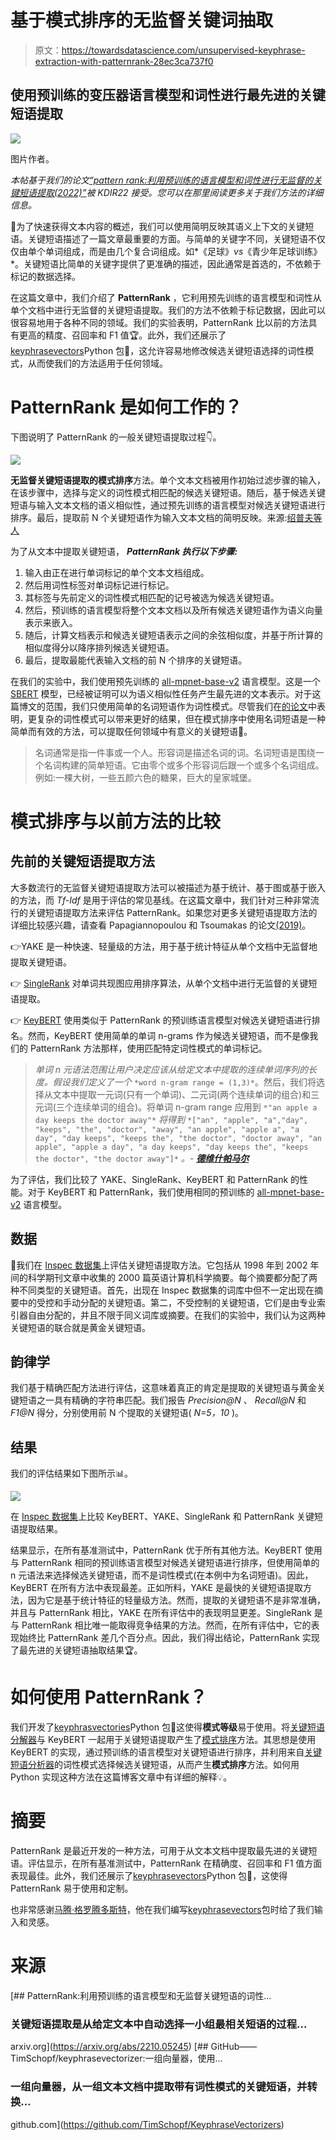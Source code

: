# 基于模式排序的无监督关键词抽取

> 原文：<https://towardsdatascience.com/unsupervised-keyphrase-extraction-with-patternrank-28ec3ca737f0>

## 使用预训练的变压器语言模型和词性进行最先进的关键短语提取

![](img/d51575e45e30870f0f48bb426b473699.png)

图片作者。

*本帖基于我们的论文*[*“pattern rank:利用预训练的语言模型和词性进行无监督的关键短语提取(2022)”*](https://arxiv.org/abs/2210.05245)*被 KDIR22 接受。您可以在那里阅读更多关于我们方法的详细信息。*

📑为了快速获得文本内容的概述，我们可以使用简明反映其语义上下文的关键短语。关键短语描述了一篇文章最重要的方面。与简单的关键字不同，关键短语不仅仅由单个单词组成，而是由几个复合词组成。如*《足球》*vs*《青少年足球训练》*。关键短语比简单的关键字提供了更准确的描述，因此通常是首选的，不依赖于标记的数据选择。

在这篇文章中，我们介绍了 **PatternRank** ，它利用预先训练的语言模型和词性从单个文档中进行无监督的关键短语提取。我们的方法不依赖于标记数据，因此可以很容易地用于各种不同的领域。我们的实验表明，PatternRank 比以前的方法具有更高的精度、召回率和 F1 值🏆。此外，我们还展示了[keyphrasevectors](https://github.com/TimSchopf/KeyphraseVectorizers)Python 包🐍，这允许容易地修改候选关键短语选择的词性模式，从而使我们的方法适用于任何领域。

# PatternRank 是如何工作的？

下图说明了 PatternRank 的一般关键短语提取过程👇。

![](img/c3c67cb1a232e0430d2f3ca60004c4f5.png)

**无监督关键短语提取的模式排序**方法。单个文本文档被用作初始过滤步骤的输入，在该步骤中，选择与定义的词性模式相匹配的候选关键短语。随后，基于候选关键短语与输入文本文档的语义相似性，通过预先训练的语言模型对候选关键短语进行排序。最后，提取前 N 个关键短语作为输入文本文档的简明反映。来源:[绍普夫等人](https://arxiv.org/abs/2210.05245)

为了从文本中提取关键短语， ***PatternRank 执行以下步骤:***

1.  输入由正在进行单词标记的单个文本文档组成。
2.  然后用词性标签对单词标记进行标记。
3.  其标签与先前定义的词性模式相匹配的记号被选为候选关键短语。
4.  然后，预训练的语言模型将整个文本文档以及所有候选关键短语作为语义向量表示来嵌入。
5.  随后，计算文档表示和候选关键短语表示之间的余弦相似度，并基于所计算的相似度得分以降序排列候选关键短语。
6.  最后，提取最能代表输入文档的前 N 个排序的关键短语。

在我们的实验中，我们使用预先训练的 [all-mpnet-base-v2](https://huggingface.co/sentence-transformers/all-mpnet-base-v2) 语言模型。这是一个 [SBERT](https://aclanthology.org/D19-1410/) 模型，已经被证明可以为语义相似性任务产生最先进的文本表示。对于这篇博文的范围，我们只使用简单的名词短语作为词性模式。尽管我们在[的论文](https://arxiv.org/abs/2210.05245)中表明，更复杂的词性模式可以带来更好的结果，但在模式排序中使用名词短语是一种简单而有效的方法，可以提取任何领域中有意义的关键短语🏅。

> 名词通常是指一件事或一个人。形容词是描述名词的词。名词短语是围绕一个名词构建的简单短语。它由零个或多个形容词后跟一个或多个名词组成。例如:一棵大树，一些五颜六色的糖果，巨大的皇家城堡。

# 模式排序与以前方法的比较

## 先前的关键短语提取方法

大多数流行的无监督关键短语提取方法可以被描述为基于统计、基于图或基于嵌入的方法，而 *Tf-Idf* 是用于评估的常见基线。在这篇文章中，我们针对三种非常流行的关键短语提取方法来评估 PatternRank。如果您对更多关键短语提取方法的详细比较感兴趣，请查看 Papagiannopoulou 和 Tsoumakas 的论文[(2019)](https://arxiv.org/abs/1905.05044)。

👉YAKE 是一种快速、轻量级的方法，用于基于统计特征从单个文档中无监督地提取关键短语。

👉 [SingleRank](https://aclanthology.org/C08-1122/) 对单词共现图应用排序算法，从单个文档中进行无监督的关键短语提取。

👉 [KeyBERT](https://github.com/MaartenGr/KeyBERT) 使用类似于 PatternRank 的预训练语言模型对候选关键短语进行排名。然而，KeyBERT 使用简单的单词 n-grams 作为候选关键短语，而不是像我们的 PatternRank 方法那样，使用匹配特定词性模式的单词标记。

> *单词 n 元语法范围让用户决定应该从给定文本中提取的连续单词序列的长度。假设我们定义了一个* `*word n-gram range = (1,3)*`。然后，我们将选择从文本中提取一元词(只有一个单词)、二元词(两个连续单词的组合)和三元词(三个连续单词的组合)。将单词 n-gram range 应用到 `*"an apple a day keeps the doctor away"*` *将得到* `*["an", "apple", "a","day", "keeps", "the", "doctor", "away", "an apple", "apple a", "a day", "day keeps", "keeps the", "the doctor", "doctor away", "an apple", "apple a day", "a day keeps", "day keeps the", "keeps the doctor", "the doctor away"]*` *。-* [***德维什帕马尔***](https://www.quora.com/What-is-the-n-gram-range)

为了评估，我们比较了 YAKE、SingleRank、KeyBERT 和 PatternRank 的性能。对于 KeyBERT 和 PatternRank，我们使用相同的预训练的 [all-mpnet-base-v2](https://huggingface.co/sentence-transformers/all-mpnet-base-v2) 语言模型。

## 数据

💾我们在 [Inspec 数据集](https://github.com/LIAAD/KeywordExtractor-Datasets#Inspec)上评估关键短语提取方法。它包括从 1998 年到 2002 年间的科学期刊文章中收集的 2000 篇英语计算机科学摘要。每个摘要都分配了两种不同类型的关键短语。首先，出现在 Inspec 数据集的词库中但不一定出现在摘要中的受控和手动分配的关键短语。第二，不受控制的关键短语，它们是由专业索引器自由分配的，并且不限于同义词库或摘要。在我们的实验中，我们认为这两种关键短语的联合就是黄金关键短语。

## 韵律学

我们基于精确匹配方法进行评估，这意味着真正的肯定是提取的关键短语与黄金关键短语之一具有精确的字符串匹配。我们报告 *Precision@N* 、 *Recall@N* 和 *F1@N* 得分，分别使用前 N 个提取的关键短语( *N=5，10* )。

## 结果

我们的评估结果如下图所示📊。

![](img/b0ebcd6c1e1421a95b7c9d922f8b936e.png)

在 [Inspec 数据集](https://github.com/LIAAD/KeywordExtractor-Datasets#Inspec)上比较 KeyBERT、YAKE、SingleRank 和 PatternRank 关键短语提取结果。

结果显示，在所有基准测试中，PatternRank 优于所有其他方法。KeyBERT 使用与 PatternRank 相同的预训练语言模型对候选关键短语进行排序，但使用简单的 n 元语法来选择候选关键短语，而不是词性模式(在本例中为名词短语)。因此，KeyBERT 在所有方法中表现最差。正如所料，YAKE 是最快的关键短语提取方法，因为它是基于统计特征的轻量级方法。然而，提取的关键短语不是非常准确，并且与 PatternRank 相比，YAKE 在所有评估中的表现明显更差。SingleRank 是与 PatternRank 相比唯一能取得竞争结果的方法。然而，在所有评估中，它的表现始终比 PatternRank 差几个百分点。因此，我们得出结论，PatternRank 实现了最先进的关键短语抽取结果🏆。

# 如何使用 PatternRank？

我们开发了[keyphrasvectories](https://github.com/TimSchopf/KeyphraseVectorizers)Python 包🐍这使得**模式等级**易于使用。将[关键短语分解器](https://github.com/TimSchopf/KeyphraseVectorizers)与 KeyBERT 一起用于关键短语提取产生了[模式排序](https://arxiv.org/abs/2210.05245)方法。其思想是使用 KeyBERT 的实现，通过预训练的语言模型对关键短语进行排序，并利用来自[关键短语分析器](https://github.com/TimSchopf/KeyphraseVectorizers)的词性模式选择候选关键短语，从而产生**模式排序**方法。如何用 Python 实现这种方法在这篇博客文章中有详细的解释💡。

# 摘要

PatternRank 是最近开发的一种方法，可用于从文本文档中提取最先进的关键短语。评估显示，在所有基准测试中，PatternRank 在精确度、召回率和 F1 值方面表现最佳。此外，我们还展示了[keyphrasevectors](https://github.com/TimSchopf/KeyphraseVectorizers)Python 包🐍，这使得 PatternRank 易于使用和定制。

也非常感谢[马腾·格罗腾多斯特](https://www.maartengrootendorst.com/)，他在我们编写[keyphrasevectors](https://github.com/TimSchopf/KeyphraseVectorizers)包时给了我们输入和灵感。

# 来源

[](https://arxiv.org/abs/2210.05245) [## PatternRank:利用预训练的语言模型和无监督关键短语的词性…

### 关键短语提取是从给定文本中自动选择一小组最相关短语的过程…

arxiv.org](https://arxiv.org/abs/2210.05245) [](https://github.com/TimSchopf/KeyphraseVectorizers) [## GitHub——TimSchopf/keyphrasevectorizer:一组向量器，使用…

### 一组向量器，从一组文本文档中提取带有词性模式的关键短语，并转换…

github.com](https://github.com/TimSchopf/KeyphraseVectorizers)